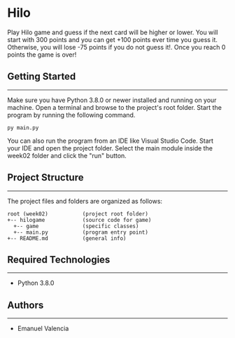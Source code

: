 # Hilo
Play Hilo game and guess if the next card will be higher or lower. You will start with 300 points and you can get +100 points ever time you guess it. Otherwise, you will lose -75 points if you do not guess it!. Once you reach 0 points the game is over!

## Getting Started
---
Make sure you have Python 3.8.0 or newer installed and running on your machine. Open a terminal and 
browse to the project's root folder. Start the program by running the following command.
```
py main.py
```
You can also run the program from an IDE like Visual Studio Code. Start your IDE and open the 
project folder. Select the main module inside the week02 folder and click the "run" button.

## Project Structure
---
The project files and folders are organized as follows:
```
root (week02)           (project root folder)
+-- hilogame            (source code for game)
  +-- game              (specific classes)
  +-- main.py           (program entry point)
+-- README.md           (general info)
```

## Required Technologies
---
* Python 3.8.0

## Authors
---
* Emanuel Valencia
